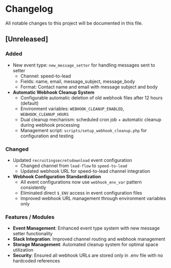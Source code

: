 # Changelog

All notable changes to this project will be documented in this file.

## [Unreleased]

### Added
- New event type: `new_message_setter` for handling messages sent to setter
  - Channel: speed-to-lead
  - Fields: name, email, message_subject, message_body
  - Format: Contact name and email with message subject and body
- **Automatic Webhook Cleanup System**
  - Configurable automatic deletion of old webhook files after 12 hours (default)
  - Environment variables: `WEBHOOK_CLEANUP_ENABLED`, `WEBHOOK_CLEANUP_HOURS`
  - Dual cleanup mechanism: scheduled cron job + automatic cleanup during webhook processing
  - Management script: `scripts/setup_webhook_cleanup.php` for configuration and testing

### Changed
- Updated `recruitingsecretsdownload` event configuration
  - Changed channel from `lead-flow` to `speed-to-lead`
  - Updated webhook URL for speed-to-lead channel integration
- **Webhook Configuration Standardization**
  - All event configurations now use `webhook_env_var` pattern consistently
  - Eliminated direct `$_ENV` access in event configuration files
  - Improved webhook URL management through environment variables only

### Features / Modules
- **Event Management**: Enhanced event type system with new message setter functionality
- **Slack Integration**: Improved channel routing and webhook management
- **Storage Management**: Automated cleanup system for optimal space utilization
- **Security**: Ensured all webhook URLs are stored only in .env file with no hardcoded references